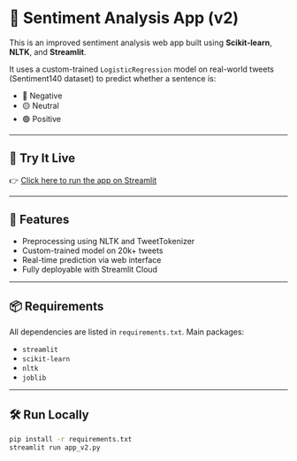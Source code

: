# 🧠 Sentiment Analysis App (v2)

This is an improved sentiment analysis web app built using **Scikit-learn**, **NLTK**, and **Streamlit**.

It uses a custom-trained `LogisticRegression` model on real-world tweets (Sentiment140 dataset) to predict whether a sentence is:

- 🔴 Negative  
- 🟡 Neutral  
- 🟢 Positive

---

## 🚀 Try It Live

👉 [Click here to run the app on Streamlit](https://sentiment-analysis-app-lzxd25yy5mspjnnwdxdkpx.streamlit.app/)  


---

## 🧠 Features

- Preprocessing using NLTK and TweetTokenizer
- Custom-trained model on 20k+ tweets
- Real-time prediction via web interface
- Fully deployable with Streamlit Cloud

---

## 📦 Requirements

All dependencies are listed in `requirements.txt`. Main packages:

- `streamlit`
- `scikit-learn`
- `nltk`
- `joblib`

---

## 🛠️ Run Locally

```bash
pip install -r requirements.txt
streamlit run app_v2.py

